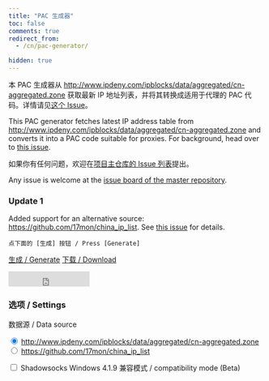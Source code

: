 ```yaml
---
title: "PAC 生成器"
toc: false
comments: true
redirect_from:
  - /cn/pac-generator/

hidden: true
---
```


本 PAC 生成器从 <http://www.ipdeny.com/ipblocks/data/aggregated/cn-aggregated.zone> 获取最新 IP 地址列表，并将其转换成适用于代理的 PAC 代码。详情请见[这个 Issue](https://github.com/shadowsocks/shadowsocks-windows/issues/1873)。

This PAC generator fetches latest IP address table from <http://www.ipdeny.com/ipblocks/data/aggregated/cn-aggregated.zone> and converts it into a PAC code suitable for proxies. For background, head over to [this issue](https://github.com/shadowsocks/shadowsocks-windows/issues/1873).

如果你有任何问题，欢迎在[项目主仓库的 Issue 列表](https://github.com/iBug/pac/issues)提出。

Any issue is welcome at the [issue board of the master repository](https://github.com/iBug/pac/issues).

### Update 1

Added support for an alternative source: <https://github.com/17mon/china_ip_list>. See [this issue](https://github.com/iBug/pac/issues/6) for details.

<div id="result" markdown="1">

```
点下面的 [生成] 按钮 / Press [Generate]
```

<a id="generate" class="btn btn--success" href="#" onclick="buildPac()">生成 / Generate</a>
<a id="download" class="btn btn--primary disabled" download="pac.txt" href="#">下载 / Download</a>

<iframe src="https://ghbtns.com/github-btn.html?user=iBug&repo=pac&type=star&count=true&size=large" frameborder="0" scrolling="0" width="160px" height="30px"></iframe>

### 选项 / Settings

数据源 / Data source

<input type="radio" name="data-source" checked
  value="http://www.ipdeny.com/ipblocks/data/aggregated/cn-aggregated.zone" />
  <http://www.ipdeny.com/ipblocks/data/aggregated/cn-aggregated.zone> <br>
<input type="radio" name="data-source"
  value="https://github.com/17mon/china_ip_list/raw/master/china_ip_list.txt" />
  <https://github.com/17mon/china_ip_list>

<input type="checkbox" id="compat-419" /> Shadowsocks Windows 4.1.9 兼容模式 / compatibility mode (Beta)

</div>

<style>
#result div.highlight {
  overflow-x: hidden;
  overflow-y: auto;
  max-height: 10em;
}
</style>

<script type="text/javascript">
function toHex(number) {
  return "0x" + ("00000000" + number.toString(16).toUpperCase()).slice(-8);
}

function buildPac() {
  $("#result pre > code").text("请稍候 / Hang on...");
  // Identify data source
  const dataSource = $("input[name='data-source']:checked").val();
  // Code source: https://github.com/iBug/pac/blob/master/code.js
  //const codeSource = "https://cdn.jsdelivr.net/gh/iBug/pac/code.js";
  const codeSource = "https://raw.githubusercontent.com/iBug/pac/master/code.js";
  const compatMode = $("#compat-419")[0].checked;
  var dataReq = $.get("https://ibugone.com/get/", {"target": dataSource});
  var codeReq = $.get(codeSource);
  $.when(dataReq, codeReq).then(function (dataObj, codeObj) {
    const timeString = new Date().toLocaleString("sv", {timeZoneName: "short"});
    let data = dataObj[0], code = codeObj[0].replace("@@TIME@@", timeString), output = code;
    output += "var CHINA = [\n";
    const lines = data.trim().split("\n");
    for (let i = 0; i < lines.length; i++) {
      let content = lines[i].split("/");
      if (content.length !== 2)
        continue;
        let addr = content[0].split(".").map(x => parseInt(x));
      let addrNum = 0;
      for (let j = 0; j < 4; j++) {
        addrNum += addr[j] << (24 - 8 * j);
      }
      addrNum = addrNum >>> 0;
      let maskNum = (0xFFFFFFFF << (32 - parseInt(content[1], 10))) >>> 0;
      output += "  [" + toHex(addrNum) + ", " + toHex(maskNum) + "]";
      if (i != lines.length - 1) {
        output += ",";
      }
      output += "\n";
    }
    output += "];";
    if (compatMode) {
      output = output.replace("\"__PROXY__\"", "__PROXY__");
    }
    $("#result pre > code").text(code + "var CHINA = [\n  // Please download for full content\n];");
    $("#download").removeClass("disabled");
    $("#download").attr("href", "data:application/octet-stream;charset=utf-8;base64," + btoa(output + "\n"));
  }, function (err) {
    $("#result pre > code").text("Unexpected error, see console log for details.");
  });
}
</script>

